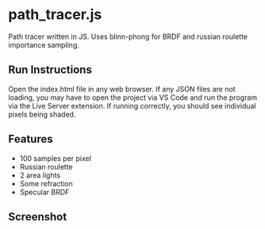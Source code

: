 # path_tracer.js
Path tracer written in JS. Uses blinn-phong for BRDF and russian roulette importance sampling.

## Run Instructions
Open the index.html file in any web browser. If any JSON files are not loading, you may have to open the project via VS Code and run the program via the Live Server extension. If running correctly, you should see individual pixels being shaded.

## Features
- 100 samples per pixel
- Russian roulette
- 2 area lights
- Some refraction
- Specular BRDF

## Screenshot